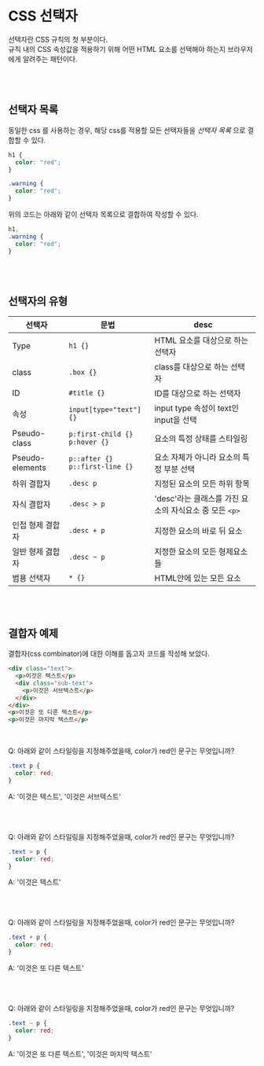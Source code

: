 # CSS 선택자

선택자란 CSS 규칙의 첫 부분이다. <br />
규칙 내의 CSS 속성값을 적용하기 위해 어떤 HTML 요소를 선택해야 하는지 브라우저에게 알려주는 패턴이다.

<br />
<br />

## 선택자 목록

동일한 css 를 사용하는 경우, 해당 css를 적용할 모든 선택자들을 _선택자 목록_ 으로 결합할 수 있다.

```css
h1 {
  color: "red";
}

.warning {
  color: "red";
}
```

위의 코드는 아래와 같이 선택자 목록으로 결합하여 작성할 수 있다.

```css
h1,
.warning {
  color: "red";
}
```

<br />
<br />

## 선택자의 유형

| 선택자           | 문법                                    | desc                                                   |
| ---------------- | --------------------------------------- | ------------------------------------------------------ |
| Type             | `h1 {}`                                 | HTML 요소를 대상으로 하는 선택자                       |
| class            | `.box {}`                               | class를 대상으로 하는 선택자                           |
| ID               | `#title {}`                             | ID를 대상으로 하는 선택자                              |
| 속성             | `input[type="text"] {}`                 | input type 속성이 text인 input을 선택                  |
| Pseudo-class     | `p:first-child {}` <br /> `p:hover {}`  | 요소의 특정 상태를 스타일링                            |
| Pseudo-elements  | `p::after {}` <br /> `p::first-line {}` | 요소 자체가 아니라 요소의 특정 부분 선택               |
| 하위 결합자      | `.desc p`                               | 지정된 요소의 모든 하위 항목                           |
| 자식 결합자      | `.desc > p`                             | 'desc'라는 클래스를 가진 요소의 자식요소 중 모든 `<p>` |
| 인접 형제 결합자 | `.desc + p`                             | 지정한 요소의 바로 뒤 요소                             |
| 일반 형제 겷합자 | `.desc ~ p`                             | 지정한 요소의 모든 형제요소들                          |
| 범용 선택자      | `* {}`                                  | HTML안에 있는 모든 요소                                |

<br />
<br />

## 결합자 예제

결합자(css combinator)에 대한 이해를 돕고자 코드를 작성해 보았다.

```html
<div class="text">
  <p>이것은 텍스트</p>
  <div class="sub-text">
    <p>이것은 서브텍스트</p>
  </div>
</div>
<p>이것은 또 다른 텍스트</p>
<p>이것은 마지막 텍스트</p>
```

<br />

Q: 아래와 같이 스타일링을 지정해주었을때, color가 red인 문구는 무엇입니까?

```css
.text p {
  color: red;
}
```

A: '이것은 텍스트', '이것은 서브텍스트'

<br/>
<br/>

Q: 아래와 같이 스타일링을 지정해주었을때, color가 red인 문구는 무엇입니까?

```css
.text > p {
  color: red;
}
```

A: '이것은 텍스트'

<br/>
<br/>

Q: 아래와 같이 스타일링을 지정해주었을때, color가 red인 문구는 무엇입니까?

```css
.text + p {
  color: red;
}
```

A: '이것은 또 다른 텍스트'

<br/>
<br/>

Q: 아래와 같이 스타일링을 지정해주었을때, color가 red인 문구는 무엇입니까?

```css
.text ~ p {
  color: red;
}
```

A: '이것은 또 다른 텍스트', '이것은 마지막 텍스트'

